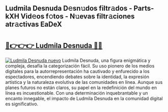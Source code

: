 ## Ludmila Desnuda D𝚎sn𝚞dos filtr𝚊dos - Parts-kXH Vid𝚎os f𝚘tos - N𝚞evas filtr𝚊ciones atr𝚊ctivas EaDeX

# <h2><a href="http://mb21fp2.tromn.icu/?c=Ludmila+Desnuda">🔗👉👉👉 Ludmila Desnuda 🔗🔗</a></h2>

[![Ludmila Desnuda nuevo](https://i.imgur.com/pEAQMta.gif)](http://mb21fp2.tromn.icu/?c=Ludmila+Desnuda)
Ludmila Desnuda, una figura enigmática y compleja, desafía la categorización fácil. Su uso pionero de los medios digitales para la autorrepresentación ha cautivado y enfurecido a los espectadores, encendiendo debates sobre la identidad, la expresión artística y la naturaleza evolutiva de las comunidades en línea. Aunque sus planes futuros no están claros, su papel en la redefinición del mundo en línea es incuestionable. Con una determinación inquebrantable y un encanto innegable, el impacto de Ludmila Desnuda en la comunidad digital es significativo.
